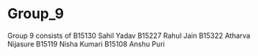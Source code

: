 # Group_9
Group 9 consists of 
B15130 Sahil Yadav
B15227 Rahul Jain
B15322 Atharva Nijasure
B15119 Nisha Kumari
B15108 Anshu Puri
